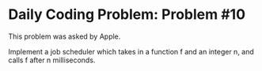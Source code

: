 # Daily Coding Problem: Problem #10

This problem was asked by Apple.

Implement a job scheduler which takes in a function f and an integer n, and calls f after n milliseconds.
